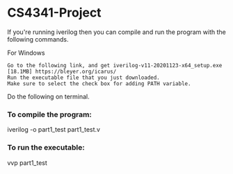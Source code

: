 # CS4341-Project
If you're running iverilog then you can compile and run the program with the following commands.

For Windows

    Go to the following link, and get iverilog-v11-20201123-x64_setup.exe [18.1MB] https://bleyer.org/icarus/
    Run the executable file that you just downloaded.
    Make sure to select the check box for adding PATH variable.

Do the following on terminal.

### To compile the program:
iverilog -o part1_test part1_test.v


### To run the executable:
vvp part1_test
